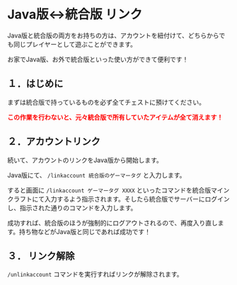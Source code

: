 # Java版↔統合版 リンク

Java版と統合版の両方をお持ちの方は、アカウントを紐付けて、どちらからでも同じプレイヤーとして遊ぶことができます。

お家でJava版、お外で統合版といった使い方ができて便利です！

## １．はじめに

まずは統合版で持っているものを必ず全てチェストに預けてください。

<strong style="color: red">この作業を行わないと、元々統合版で所有していたアイテムが全て消えます！</strong>

## ２．アカウントリンク

続いて、アカウントのリンクをJava版から開始します。

Java版にて、 `/linkaccount 統合版のゲーマータグ` と入力します。

すると画面に `/linkaccount ゲーマータグ XXXX` といったコマンドを統合版マインクラフトにて入力するよう指示されます。そしたら統合版でサーバーにログインし、指示された通りのコマンドを入力します。

成功すれば、統合版のほうが強制的にログアウトされるので、再度入り直します。持ち物などがJava版と同じであれば成功です！

## ３． リンク解除

`/unlinkaccount` コマンドを実行すればリンクが解除されます。
